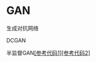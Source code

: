 # GAN
生成对抗网络

DCGAN  

半监督GAN[[参考代码1]](https://github.com/LDOUBLEV/semi-supervised-GAN/blob/master/train.py)[[参考代码2]](https://github.com/luoyingmin/ssgan/blob/master/model.py)   

